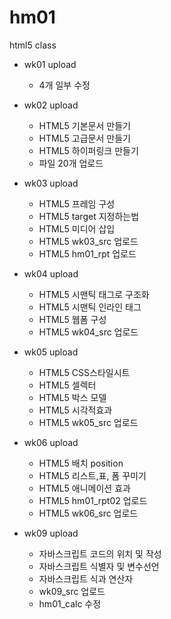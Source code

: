 # hm01
html5 class

- wk01 upload
  - 4개 일부 수정
  
- wk02 upload
  - HTML5 기본문서 만들기
  - HTML5 고급문서 만들기
  - HTML5 하이퍼링크 만들기
  - 파일 20개 업로드
- wk03 upload
  - HTML5 프레임 구성
  - HTML5 target 지정하는법
  - HTML5 미디어 삽입
  - HTML5 wk03_src 업로드
  - HTML5 hm01_rpt 업로드
- wk04 upload
  - HTML5 시맨틱 태그로 구조화
  - HTML5 시맨틱 인라인 태그
  - HTML5 웹폼 구성
  - HTML5 wk04_src 업로드
- wk05 upload
  - HTML5 CSS스타일시트
  - HTML5 셀렉터
  - HTML5 박스 모델
  - HTML5 시각적효과
  - HTML5 wk05_src 업로드
- wk06 upload
  - HTML5 배치 position
  - HTML5 리스트,표, 폼 꾸미기
  - HTML5 애니메이션 효과
  - HTML5 hm01_rpt02 업로드
  - HTML5 wk06_src 업로드
- wk09 upload
  - 자바스크립트 코드의 위치 및 작성
  - 자바스크립트 식별자 및 변수선언
  - 자바스크립트 식과 연산자
  - wk09_src 업로드
  - hm01_calc 수정
